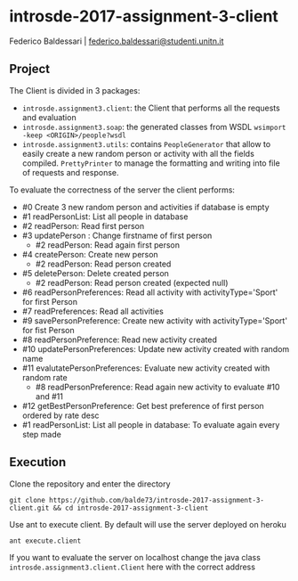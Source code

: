 # introsde-2017-assignment-3-client

Federico Baldessari | federico.baldessari@studenti.unitn.it

## Project 
The Client is divided in 3 packages:
- `introsde.assignment3.client`: the Client that performs all the requests and evaluation
- `introsde.assignment3.soap`: the generated classes from WSDL `wsimport -keep <ORIGIN>/people?wsdl`
- `introsde.assignment3.utils`: contains `PeopleGenerator` that allow to easily create a new random person or activity with all the fields compiled. `PrettyPrinter` to manage the formatting and writing into file of requests and response.

To evaluate the correctness of the server the client performs:
- #0 Create 3 new random person and activities if database is empty
- #1 readPersonList: List all people in database
- #2 readPerson: Read first person
- #3 updatePerson : Change firstname of first person
  - #2 readPerson: Read again first person
- #4 createPerson: Create new person
  - #2 readPerson: Read person created
- #5 deletePerson: Delete created person
  - #2 readPerson: Read person created (expected null)
- #6 readPersonPreferences: Read all activity with activityType='Sport' for first Person
- #7 readPreferences: Read all activities
- #9 savePersonPreference: Create new activity with activityType='Sport' for fist Person
- #8 readPersonPreference: Read new activity created
- #10 updatePersonPreferences: Update new activity created with random name
- #11 evalutatePersonPreferences: Evaluate new activity created with random rate
  - #8 readPersonPreference: Read again new activity to evaluate #10 and #11
- #12 getBestPersonPreference: Get best preference of first person ordered by rate desc
- #1 readPersonList: List all people in database: To evaluate again every step made

## Execution

Clone the repository and enter the directory
```
git clone https://github.com/balde73/introsde-2017-assignment-3-client.git && cd introsde-2017-assignment-3-client
```
Use ant to execute client. By default will use the server deployed on heroku
```
ant execute.client
```
If you want to evaluate the server on localhost change the java class `introsde.assignment3.client.Client` here with the correct address
